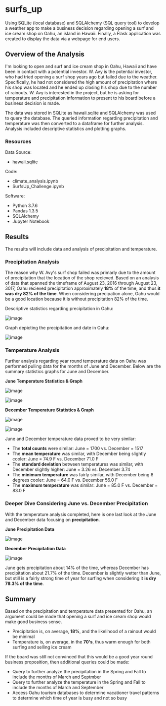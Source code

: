 # surfs_up
Using SQLite (local database) and SQLAlchemy (SQL query tool) to develop a weather app to make a business decision regarding opening a surf and ice cream shop on Oahu, an island in Hawaii.  Finally, a Flask application was created to display the data via a webpage for end users.

## Overview of the Analysis
I'm looking to open and surf and ice cream shop in Oahu, Hawaii and have been in contact with a potential investor.  W. Avy is the potential investor, who had tried opening a surf shop years ago but failed due to the weather.  Specifically, he had not considered the high amount of precipitation where his shop was located and he ended up closing his shop due to the number of rainouts.  W. Avy is interested in the project, but he is asking for temperature and precipitation information to present to his board before a business decision is made.

The data was stored in SQLite as hawaii.sqlite and SQLAlchemy was used to query the database.  The queried information regarding precipitation and temperature was then converted to a dataframe for further analysis.  Analysis included descriptive statistics and plotting graphs.

### Resources
Data Source:

  * hawaii.sqlite

Code:

  * climate_analysis.ipynb
  * SurfsUp_Challenge.ipynb

Software:

  * Python 3.7.6
  * Pandas 1.3.5
  * SQLAlchemy
  * Jupyter Notebook

## Results
The results will include data and analysis of precipitation and temperature.

### Precipitation Analysis
The reason why W. Avy's surf shop failed was primarly due to the amount of precipitation that the location of the shop recieved.  Based on an analysis of data that spanned the timeframe of August 23, 2016 through August 23, 3017, Oahu recieved precipitation approximately **18%** of the time, and thus **it was dry 82% of the time**.  When considering precipation alone, Oahu would be a good location because it is without precipitation 82% of the time.

Descriptive statistics regarding precipitation in Oahu:

![image](https://user-images.githubusercontent.com/94148420/154858477-92d1a1b4-de5f-409e-87c7-0026fe86e42d.png)

Graph depicting the precipitation and date in Oahu:

![image](https://user-images.githubusercontent.com/94148420/154858600-3b0f2e9e-f960-4826-a1a1-e48735f2e971.png)

### Temperature Analysis
Further analysis regarding year round temperature data on Oahu was performed pulling data for the months of June and December.  Below are the summary statistics graphs for June and December.

**June Temperature Statistics & Graph**

![image](https://user-images.githubusercontent.com/94148420/154859166-09542c49-8a98-4f7e-a607-ee66764bc4ee.png)

![image](https://user-images.githubusercontent.com/94148420/154859251-e28fa278-ffe1-4c5f-a3eb-b3500522c5f1.png)

**December Temperature Statistics & Graph**

![image](https://user-images.githubusercontent.com/94148420/154859327-849cb58c-d1bb-4d25-82fc-9fce3fc1e79b.png)

![image](https://user-images.githubusercontent.com/94148420/154859367-bdf831cd-ea79-45ef-ba70-b2efddaa50e9.png)

June and December temperature data proved to be very similar:
* The **total counts** were similar: June = 1700 vs. December = 1517
* The **mean temperature** was similar, with December being slightly cooler:  June = 74.9 F vs. December 71.0 F
* The **standard deviation** between temperatures was similar, with December slightly higher:  June = 3.26 vs. December 3.74
* The **minimum temperature** was fairly similar, with December being 8 degrees cooler:  June = 64.0 F vs. December 56.0 F
* The **maximum temperature** was similar:  June = 85.0 F vs. December = 83.0 F

### Deeper Dive Considering June vs. December Precipitation
With the temperature analysis completed, here is one last look at the June and December data focusing on **precipitation**.

**June Precipitation Data**

![image](https://user-images.githubusercontent.com/94148420/154860123-ad5b55a8-ce2c-466f-b2f5-fabcf6ee43ed.png)

**December Precipitation Data**

![image](https://user-images.githubusercontent.com/94148420/154860171-0e368a70-c7da-499b-a317-1e499ba6f934.png)

June gets precipitation about 14% of the time, whereas December has precipitation about 21.7% of the time.  December is slightly wetter than June, but still is a fairly strong time of year for surfing when considering it **is dry 78.3% of the time**.

## Summary
Based on the precipitation and temperature data presented for Oahu, an argument could be made that opening a surf and ice cream shop would make good business sense.
* Precipitation is, on average, **18%**, and the likelihood of a rainout would be minimal
* Temperature is, on average, in the **70's**, thus warm enough for both surfing and selling ice cream

If the board was still not convinced that this would be a good year round business proposition, then additional queries could be made:
* Query to further analyze the precipitation in the Spring and Fall to include the months of March and Septmber
* Query to further analyze the temperature in the Spring and Fall to include the months of March and September
* Access Oahu tourism databases to determine vacationer travel patterns to determine which time of year is busy and not so busy



